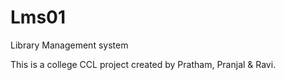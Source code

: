 # Lms01
Library Management system

This is a college CCL project created by Pratham, Pranjal & Ravi.
